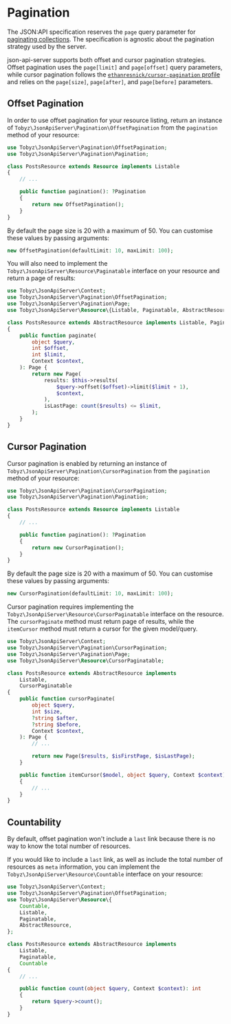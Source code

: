 # Pagination

The JSON:API specification reserves the `page` query parameter for
[paginating collections](https://jsonapi.org/format/#fetching-pagination). The
specification is agnostic about the pagination strategy used by the server.

json-api-server supports both offset and cursor pagination strategies. Offset
pagination uses the `page[limit]` and `page[offset]` query parameters, while
cursor pagination follows the
[`ethanresnick/cursor-pagination` profile](https://jsonapi.org/profiles/ethanresnick/cursor-pagination/)
and relies on the `page[size]`, `page[after]`, and `page[before]` parameters.

## Offset Pagination

In order to use offset pagination for your resource listing, return an instance
of `Tobyz\JsonApiServer\Pagination\OffsetPagination` from the `pagination`
method of your resource:

```php
use Tobyz\JsonApiServer\Pagination\OffsetPagination;
use Tobyz\JsonApiServer\Pagination\Pagination;

class PostsResource extends Resource implements Listable
{
    // ...

    public function pagination(): ?Pagination
    {
        return new OffsetPagination();
    }
}
```

By default the page size is 20 with a maximum of 50. You can customise these
values by passing arguments:

```php
new OffsetPagination(defaultLimit: 10, maxLimit: 100);
```

You will also need to implement the `Tobyz\JsonApiServer\Resource\Paginatable`
interface on your resource and return a page of results:

```php
use Tobyz\JsonApiServer\Context;
use Tobyz\JsonApiServer\Pagination\OffsetPagination;
use Tobyz\JsonApiServer\Pagination\Page;
use Tobyz\JsonApiServer\Resource\{Listable, Paginatable, AbstractResource};

class PostsResource extends AbstractResource implements Listable, Paginatable
{
    public function paginate(
        object $query,
        int $offset,
        int $limit,
        Context $context,
    ): Page {
        return new Page(
            results: $this->results(
                $query->offset($offset)->limit($limit + 1),
                $context,
            ),
            isLastPage: count($results) <= $limit,
        );
    }
}
```

## Cursor Pagination

Cursor pagination is enabled by returning an instance of
`Tobyz\JsonApiServer\Pagination\CursorPagination` from the `pagination` method
of your resource:

```php
use Tobyz\JsonApiServer\Pagination\CursorPagination;
use Tobyz\JsonApiServer\Pagination\Pagination;

class PostsResource extends Resource implements Listable
{
    // ...

    public function pagination(): ?Pagination
    {
        return new CursorPagination();
    }
}
```

By default the page size is 20 with a maximum of 50. You can customise these
values by passing arguments:

```php
new CursorPagination(defaultLimit: 10, maxLimit: 100);
```

Cursor pagination requires implementing the
`Tobyz\JsonApiServer\Resource\CursorPaginatable` interface on the resource. The
`cursorPaginate` method must return page of results, while the `itemCursor`
method must return a cursor for the given model/query.

```php
use Tobyz\JsonApiServer\Context;
use Tobyz\JsonApiServer\Pagination\CursorPagination;
use Tobyz\JsonApiServer\Pagination\Page;
use Tobyz\JsonApiServer\Resource\CursorPaginatable;

class PostsResource extends AbstractResource implements
    Listable,
    CursorPaginatable
{
    public function cursorPaginate(
        object $query,
        int $size,
        ?string $after,
        ?string $before,
        Context $context,
    ): Page {
        // ...

        return new Page($results, $isFirstPage, $isLastPage);
    }

    public function itemCursor($model, object $query, Context $context): string
    {
        // ...
    }
}
```

## Countability

By default, offset pagination won't include a `last` link because there is no
way to know the total number of resources.

If you would like to include a `last` link, as well as include the total number
of resources as `meta` information, you can implement the
`Tobyz\JsonApiServer\Resource\Countable` interface on your resource:

```php
use Tobyz\JsonApiServer\Context;
use Tobyz\JsonApiServer\Pagination\OffsetPagination;
use Tobyz\JsonApiServer\Resource\{
    Countable,
    Listable,
    Paginatable,
    AbstractResource,
};

class PostsResource extends AbstractResource implements
    Listable,
    Paginatable,
    Countable
{
    // ...

    public function count(object $query, Context $context): int
    {
        return $query->count();
    }
}
```
